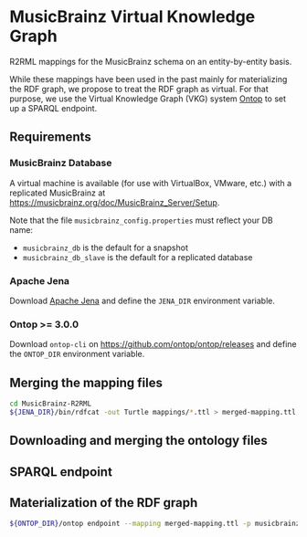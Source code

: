 MusicBrainz Virtual Knowledge Graph
===================================

R2RML mappings for the MusicBrainz schema on an entity-by-entity basis.

While these mappings have been used in the past mainly for materializing the RDF graph, we propose to treat the RDF graph as virtual. For that purpose, we use the Virtual Knowledge Graph (VKG) system [Ontop](https://github.com/ontop/ontop) to set up a SPARQL endpoint.

## Requirements

### MusicBrainz Database

A virtual machine is available (for use with VirtualBox, VMware, etc.) with a replicated MusicBrainz at
https://musicbrainz.org/doc/MusicBrainz_Server/Setup.

Note that the file `musicbrainz_config.properties` must reflect your DB name:
* `musicbrainz_db` is the default for a snapshot
* `musicbrainz_db_slave` is the default for a replicated database

### Apache Jena
Download [Apache Jena](https://jena.apache.org/download/) and define the `JENA_DIR` environment variable.


### Ontop >= 3.0.0
Download `ontop-cli` on https://github.com/ontop/ontop/releases and define the `ONTOP_DIR` environment variable.


## Merging the mapping files

```bash
cd MusicBrainz-R2RML
${JENA_DIR}/bin/rdfcat -out Turtle mappings/*.ttl > merged-mapping.ttl
```

## Downloading and merging the ontology files


## SPARQL endpoint


## Materialization of the RDF graph
```bash
${ONTOP_DIR}/ontop endpoint --mapping merged-mapping.ttl -p musicbrainz_config.properties
```